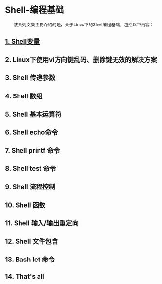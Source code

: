 # Shell-编程基础
　　该系列文集主要介绍的是，关于Linux下的Shell编程基础，包括以下内容：
## [1. Shell变量](https://github.com/solar555/Shell-Basic-Programming-/blob/master/1.Shell%E5%8F%98%E9%87%8F.md)
## 2. Linux下使用vi方向键乱码、删除键无效的解决方案
## 3. Shell 传递参数
## 4. Shell 数组
## 5. Shell 基本运算符
## 6. Shell echo命令
## 7. Shell printf 命令
## 8. Shell test 命令
## 9. Shell 流程控制
## 10. Shell 函数
## 11. Shell 输入/输出重定向
## 12. Shell 文件包含
## 13. Bash let 命令
## 14. That's all
